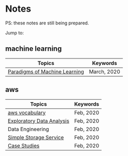 # Notes

PS: these notes are still being prepared. 

Jump to:

## machine learning
| Topics        | Keywords      | 
| ------------- |:-------------:| 
| [Paradigms of Machine Learning](posts/Machine-Learning-Paradigms.md) | March, 2020  | 

## aws
| Topics        | Keywords      | 
| ------------- |:-------------:| 
| [aws vocabulary](posts/aws-vocabulary.md)     | Feb, 2020 | 
| [Exploratory Data Analysis](posts/Exploratory-Data-Analysis.md)      | Feb, 2020      | 
| Data Engineering      | Feb, 2020     | 
| [Simple Storage Service](posts/S3-simple-storage-service.md)| Feb, 2020 |
| [Case Studies](posts/Case-Studies.md) | Feb, 2020 |


